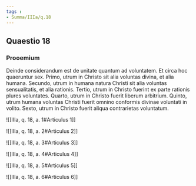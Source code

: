 ```yaml
---
tags : 
- Summa/IIIa/q.18
---
```


## Quaestio 18

### Prooemium

Deinde considerandum est de unitate quantum ad voluntatem. Et circa hoc quaeruntur sex. Primo, utrum in Christo sit alia voluntas divina, et alia humana. Secundo, utrum in humana natura Christi sit alia voluntas sensualitatis, et alia rationis. Tertio, utrum in Christo fuerint ex parte rationis plures voluntates. Quarto, utrum in Christo fuerit liberum arbitrium. Quinto, utrum humana voluntas Christi fuerit omnino conformis divinae voluntati in volito. Sexto, utrum in Christo fuerit aliqua contrarietas voluntatum.

![[IIIa, q. 18, a. 1#Articulus 1]]

![[IIIa, q. 18, a. 2#Articulus 2]]

![[IIIa, q. 18, a. 3#Articulus 3]]

![[IIIa, q. 18, a. 4#Articulus 4]]

![[IIIa, q. 18, a. 5#Articulus 5]]

![[IIIa, q. 18, a. 6#Articulus 6]]

